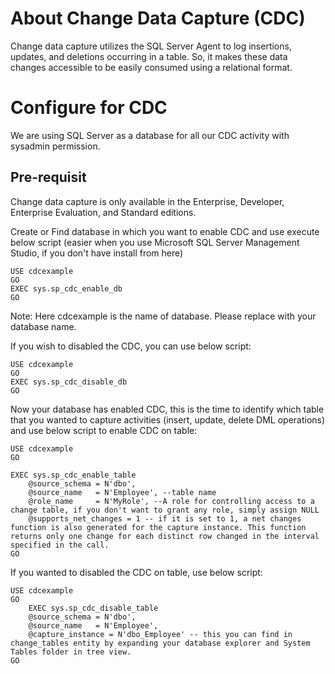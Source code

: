 # About Change Data Capture (CDC)
Change data capture utilizes the SQL Server Agent to log insertions, updates, and deletions occurring in a table. So, it makes these data changes accessible to be easily consumed using a relational format.

# Configure for CDC
We are using SQL Server as a database for all our CDC activity with sysadmin permission. 

## Pre-requisit
Change data capture is only available in the Enterprise, Developer, Enterprise Evaluation, and Standard editions.

Create or Find database in which you want to enable CDC and use execute below script (easier when you use Microsoft SQL Server Management Studio, if you don't have install from here)

```
USE cdcexample
GO
EXEC sys.sp_cdc_enable_db
GO
```
Note: Here cdcexample is the name of database. Please replace with your database name.

If you wish to disabled the CDC, you can use below script:

```
USE cdcexample
GO
EXEC sys.sp_cdc_disable_db
GO
```
Now your database has enabled CDC, this is the time to identify which table that you wanted to capture activities (insert, update, delete DML operations) and use below script to enable CDC on table:

```
USE cdcexample
GO

EXEC sys.sp_cdc_enable_table
    @source_schema = N'dbo',
    @source_name   = N'Employee', --table name
    @role_name     = N'MyRole', --A role for controlling access to a change table, if you don't want to grant any role, simply assign NULL
    @supports_net_changes = 1 -- if it is set to 1, a net changes function is also generated for the capture instance. This function returns only one change for each distinct row changed in the interval specified in the call.
GO
```
If you wanted to disabled the CDC on table, use below script:
```
USE cdcexample
GO
    EXEC sys.sp_cdc_disable_table
    @source_schema = N'dbo',
    @source_name   = N'Employee',
    @capture_instance = N'dbo_Employee' -- this you can find in change_tables entity by expanding your database explorer and System Tables folder in tree view.
GO
```
